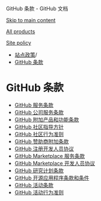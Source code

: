 GitHub 条款 - GitHub 文档

[Skip to main content](#main-content)

[All products](/zh)

[Site policy](/site-policy)

* [站点政策](/zh/site-policy)/
* [GitHub 条款](/zh/site-policy/github-terms)

GitHub 条款
==========

* [GitHub 服务条款](/zh/site-policy/github-terms/github-terms-of-service)
* [GitHub 公司服务条款](/zh/site-policy/github-terms/github-corporate-terms-of-service)
* [GitHub 附加产品和功能条款](/zh/site-policy/github-terms/github-terms-for-additional-products-and-features)
* [GitHub 社区指导方针](/zh/site-policy/github-terms/github-community-guidelines)
* [GitHub 社区行为准则](/zh/site-policy/github-terms/github-community-code-of-conduct)
* [GitHub 赞助商附加条款](/zh/site-policy/github-terms/github-sponsors-additional-terms)
* [GitHub 注册开发人员协议](/zh/site-policy/github-terms/github-registered-developer-agreement)
* [GitHub Marketplace 服务条款](/zh/site-policy/github-terms/github-marketplace-terms-of-service)
* [GitHub Marketplace 开发人员协议](/zh/site-policy/github-terms/github-marketplace-developer-agreement)
* [GitHub 研究计划条款](/zh/site-policy/github-terms/github-research-program-terms)
* [GitHub 开源应用程序条款和条件](/zh/site-policy/github-terms/github-open-source-applications-terms-and-conditions)
* [GitHub 活动条款](/zh/site-policy/github-terms/github-event-terms)
* [GitHub 活动行为准则](/zh/site-policy/github-terms/github-event-code-of-conduct)
